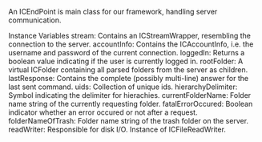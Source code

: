 An ICEndPoint is main class for our framework, handling server communication.

Instance Variables
	stream:					Contains an ICStreamWrapper, resembling the connection to the server.
	accountInfo:			Contains the ICAccountInfo, i.e. the username and password of the current connection.
	loggedIn:				Returns a boolean value indicating if the user is currently logged in.
	rootFolder:				A virtual ICFolder containing all parsed folders from the server as children.
	lastResponse:			Contains the complete (possibly multi-line) answer for the last sent command.
	uids: 					Collection of unique ids.
	hierarchyDelimiter:		Symbol indicating the delimiter for hierachies.
	currentFolderName: 	Folder name string of the currently requesting folder.
	fatalErrorOccured: 		Boolean indicator whether an error occured or not after a request.
      folderNameOfTrash: 	Folder name string of the trash folder on the server.
	readWriter: 			Responsible for disk I/O. Instance of ICFileReadWriter.